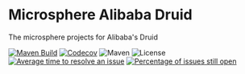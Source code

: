 # Microsphere Alibaba Druid
The microsphere projects for Alibaba's Druid

[![Maven Build](https://github.com/microsphere-projects/microsphere-alibaba-druid/actions/workflows/maven-build.yml/badge.svg)](https://github.com/microsphere-projects/microsphere-alibaba-druid/actions/workflows/maven-build.yml)
[![Codecov](https://codecov.io/gh/microsphere-projects/microsphere-alibaba-druid/branch/dev/graph/badge.svg)](https://app.codecov.io/gh/microsphere-projects/microsphere-alibaba-druid)
![Maven](https://img.shields.io/maven-central/v/io.github.microsphere-projects/microsphere-alibaba-druid.svg)
![License](https://img.shields.io/github/license/microsphere-projects/microsphere-alibaba-druid.svg)
[![Average time to resolve an issue](http://isitmaintained.com/badge/resolution/microsphere-projects/microsphere-alibaba-druid.svg)](http://isitmaintained.com/project/microsphere-projects/microsphere-alibaba-druid "Average time to resolve an issue")
[![Percentage of issues still open](http://isitmaintained.com/badge/open/microsphere-projects/microsphere-alibaba-druid.svg)](http://isitmaintained.com/project/microsphere-projects/microsphere-alibaba-druid "Percentage of issues still open")